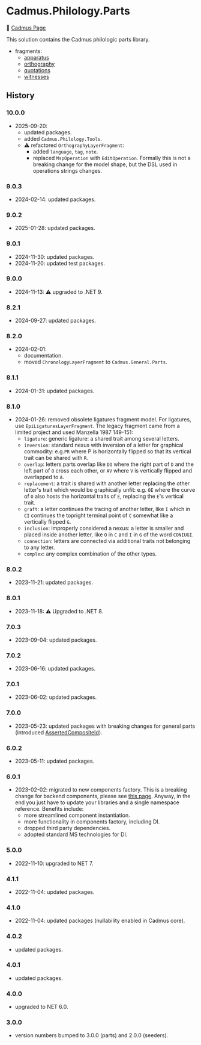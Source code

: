 # Cadmus.Philology.Parts

👀 [Cadmus Page](https://myrmex.github.io/overview/cadmus/)

This solution contains the Cadmus philologic parts library.

- fragments:
  - [apparatus](docs/fr.apparatus.md)
  - [orthography](docs/fr.orthography.md)
  - [quotations](docs/fr.quotations.md)
  - [witnesses](docs/fr.witnesses.md)

## History

### 10.0.0

- 2025-09-20:
  - updated packages.
  - added `Cadmus.Philology.Tools`.
  - ⚠️ refactored `OrthographyLayerFragment`:
    - added `language`, `tag`, `note`.
    - replaced `MspOperation` with `EditOperation`. Formally this is not a breaking change for the model shape, but the DSL used in operations strings changes.

### 9.0.3

- 2024-02-14: updated packages.

### 9.0.2

- 2025-01-28: updated packages.

### 9.0.1

- 2024-11-30: updated packages.
- 2024-11-20: updated test packages.

### 9.0.0

- 2024-11-13: ⚠️ upgraded to .NET 9.

### 8.2.1

- 2024-09-27: updated packages.

### 8.2.0

- 2024-02-01:
  - documentation.
  - moved `ChronologyLayerFragment` to `Cadmus.General.Parts`.

### 8.1.1

- 2024-01-31: updated packages.

### 8.1.0

- 2024-01-26: removed obsolete ligatures fragment model. For ligatures, use `EpiLigaturesLayerFragment`. The legacy fragment came from a limited project and used Manzella 1987 149-151:
  - `ligature`: generic ligature: a shared trait among several letters.
  - `inversion`: standard nexus with inversion of a letter for graphical commodity: e.g.`PR` where P is horizontally flipped so that its vertical trait can be shared with `R`.
  - `overlap`: letters parts overlap like `DO` where the right part of `D` and the left part of `O` cross each other, or `AV` where `V` is vertically flipped and overlapped to `A`.
  - `replacement`: a trait is shared with another letter replacing the other letter's trait which would be graphically unfit: e.g. `OE` where the curve of `O` also hosts the horizontal traits of `E`, replacing the `E`'s vertical trait.
  - `graft`: a letter continues the tracing of another letter, like `I` which in `CI` continues the topright terminal point of `C` somewhat like a vertically flipped `G`.
  - `inclusion`: improperly considered a nexus: a letter is smaller and placed inside another letter, like `O` in `C` and `I` in `G` of the word `CONIUGI`.
  - `connection`: letters are connected via additional traits not belonging to any letter.
  - `complex`: any complex combination of the other types.

### 8.0.2

- 2023-11-21: updated packages.

### 8.0.1

- 2023-11-18: ⚠️ Upgraded to .NET 8.

### 7.0.3

- 2023-09-04: updated packages.

### 7.0.2

- 2023-06-16: updated packages.

### 7.0.1

- 2023-06-02: updated packages.

### 7.0.0

- 2023-05-23: updated packages with breaking changes for general parts (introduced [AssertedCompositeId](https://github.com/vedph/cadmus-bricks-shell/blob/master/projects/myrmidon/cadmus-refs-asserted-ids/README.md#asserted-composite-id)).

### 6.0.2

- 2023-05-11: updated packages.

### 6.0.1

- 2023-02-02: migrated to new components factory. This is a breaking change for backend components, please see [this page](https://myrmex.github.io/overview/cadmus/dev/history/#2023-02-01---backend-infrastructure-upgrade). Anyway, in the end you just have to update your libraries and a single namespace reference. Benefits include:
  - more streamlined component instantiation.
  - more functionality in components factory, including DI.
  - dropped third party dependencies.
  - adopted standard MS technologies for DI.

### 5.0.0

- 2022-11-10: upgraded to NET 7.

### 4.1.1

- 2022-11-04: updated packages.

### 4.1.0

- 2022-11-04: updated packages (nullability enabled in Cadmus core).

### 4.0.2

- updated packages.

### 4.0.1

- updated packages.

### 4.0.0

- upgraded to NET 6.0.

### 3.0.0

- version numbers bumped to 3.0.0 (parts) and 2.0.0 (seeders).
